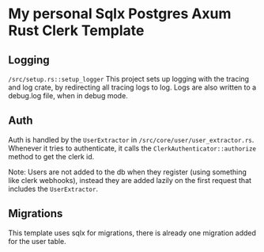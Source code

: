 # My personal Sqlx Postgres Axum Rust Clerk Template

## Logging

`/src/setup.rs::setup_logger`
This project sets up logging with the tracing and log crate, by redirecting all tracing logs to log.
Logs are also written to a debug.log file, when in debug mode.

## Auth

Auth is handled by the `UserExtractor` in `/src/core/user/user_extractor.rs`. Whenever it tries to authenticate, it calls the `ClerkAuthenticator::authorize` method to get the clerk id.

Note: Users are not added to the db when they register (using something like clerk webhooks), instead they are added lazily on the first request that includes the `UserExtractor`.

## Migrations

This template uses sqlx for migrations, there is already one migration added for the user table.